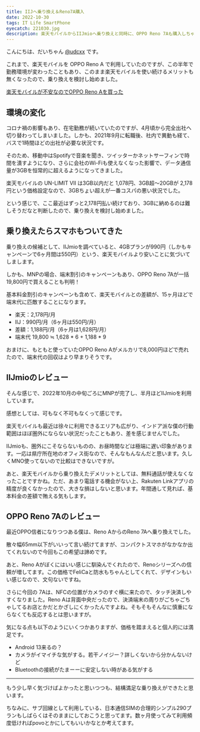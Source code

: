 ```yaml
---
title: IIJへ乗り換え＆Reno7A購入
date: 2022-10-30
tags: IT Life SmartPhone
eyecatch: 221030.jpg
description: 楽天モバイルからIIJmioへ乗り換えと同時に、OPPO Reno 7Aも購入しちゃいました！
---
```


こんにちは、だいちゃん [@udcxx](https://twitter.com/udc_xx) です。

これまで、楽天モバイルを OPPO Reno A で利用していたのですが、この半年で勤務環境が変わったこともあり、このまま楽天モバイルを使い続けるメリットも無くなったので、乗り換えを検討し始めました。

[楽天モバイルが不安なのでOPPO Reno Aを買った](https://blog.udcxx.me/article/210706/oppo-reno-a-with-rakuten-mobile/)

## 環境の変化

コロナ禍の影響もあり、在宅勤務が続いていたのですが、4月頃から完全出社へ切り替わってしまいました。しかも、2021年9月に転職後、社内で異動も経て、バスで1時間ほどの出社が必要な状況です。

そのため、移動中はSpotifyで音楽を聞き、ツイッターかネットサーフィンで時間を潰すようになり、さらに会社のWi-Fiも使えなくなった影響で、データ通信量が3GBを恒常的に超えるようになってきました。

楽天モバイルの UN-LIMIT Ⅶ は3GB以内だと 1,078円、3GB超～20GBが 2,178円という価格設定なので、3GBちょい超えが一番コスパの悪い状況でした。

という感じで、ここ最近はずっと2,178円払い続けており、3GBに納めるのは難しそうだなと判断したので、乗り換えを検討し始めました。

## 乗り換えたらスマホもついてきた

乗り換えの候補として、IIJmioを調べていると、4GBプランが990円（しかもキャンペーンで6ヶ月間は550円）という、楽天モバイルより安いことに気づいてしまします。

しかも、MNPの場合、端末割引のキャンペーンもあり、OPPO Reno 7Aが一括19,800円で買えることも判明！

基本料金割引のキャンペーンも含めて、楽天モバイルとの差額が、15ヶ月ほどで端末代に匹敵することになります。

* 楽天：2,178円/月
* IIJ：990円/月（6ヶ月は550円/月）
* 差額：1,188円/月（6ヶ月は1,628円/月）
* 端末代 19,800 ≒ 1,628 * 6 + 1,188 * 9

おまけに、もともと使っていたOPPO Reno Aがメルカリで8,000円ほどで売れたので、端末代の回収はより早まりそうです。

## IIJmioのレビュー

そんな感じで、2022年10月の中旬ごろにMNPが完了し、半月ほどIIJmioを利用しています。

感想としては、可もなく不可もなくって感じです。

楽天モバイルも最近は徐々に利用できるエリアも広がり、インドア派な僕の行動範囲はほぼ圏外にならない状況だったこともあり、差を感じませんでした。

IIJmioも、圏外にこそならないものの、お昼時間などは極端に遅い印象があります。一応は県庁所在地のオフィス街なので、そんなもんなんだと思います。久しくMNO使ってないので比較はできないですが。

あと、楽天モバイルから乗り換えたデメリットとしては、無料通話が使えなくなったことですかね。ただ、あまり電話する機会がない上、Rakuten Linkアプリの精度が良くなかったので、大きな損はしないと思います。年間通して見れば、基本料金の差額で賄える気もします。

## OPPO Reno 7Aのレビュー

最近OPPO信者になりつつある僕は、Reno AからのReno 7Aへ乗り換えでした。

散々幅65mm以下がいいって言い続けてますが、コンパクトスマホがなかなか出てくれないので今回もこの希望は諦めです。

あと、Reno Aがぼくにはいい感じに馴染んでくれたので、Renoシリーズへの信頼が増してます。この価格でFeliCaと防水もちゃんとしてくれて、デザインもいい感じなので、文句ないですね。

さらに今回の 7Aは、NFCの位置がカメラのすぐ横に来たので、タッチ決済しやすくなりました。Reno Aは背面中央だったので、決済端末の周りがごちゃごちゃしてるお店とかだとかざしにくかったんですよね。そもそもそんなに慎重にならなくても反応するとは思いますが。

気になる点も以下のようにいくつかありますが、価格を踏まえると個人的には満足です。

* Android 13来るの？
* カメラがイマイチな気がする。若干ノイジー？詳しくないから分かんないけど
* Bluetoothの接続がたまーーに安定しない時がある気がする

---

もう少し早く気づけばよかったと思いつつも、結構満足な乗り換えができたと思います。

ちなみに、サブ回線として利用している、日本通信SIMの合理的シンプル290プランもしばらくはそのままにしておこうと思ってます。数ヶ月使ってみて利用頻度低ければpovoとかにしてもいいかなとか考えてます。
